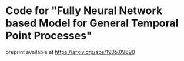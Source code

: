 # Code for "Fully Neural Network based Model for General Temporal Point Processes"

preprint available at https://arxiv.org/abs/1905.09690
